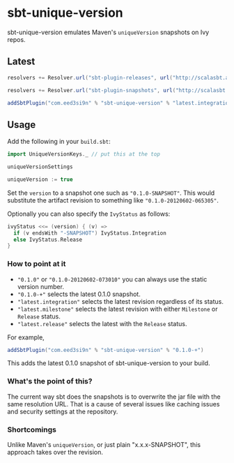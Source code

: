 sbt-unique-version
==================

sbt-unique-version emulates Maven's `uniqueVersion` snapshots on Ivy repos.

Latest
------

```scala
resolvers += Resolver.url("sbt-plugin-releases", url("http://scalasbt.artifactoryonline.com/scalasbt/sbt-plugin-releases"))(Resolver.ivyStylePatterns)

resolvers += Resolver.url("sbt-plugin-snapshots", url("http://scalasbt.artifactoryonline.com/scalasbt/sbt-plugin-snapshots"))(Resolver.ivyStylePatterns)

addSbtPlugin("com.eed3si9n" % "sbt-unique-version" % "latest.integration") // or "0.1.0"
```

Usage
-----

Add the following in  your `build.sbt`:

```scala
import UniqueVersionKeys._ // put this at the top

uniqueVersionSettings

uniqueVersion := true
```

Set the `version` to a snapshot one such as `"0.1.0-SNAPSHOT"`.
This would substitute the artifact revision to something like `"0.1.0-20120602-065305"`.

Optionally you can also specify the `IvyStatus` as follows:

```scala
ivyStatus <<= (version) { (v) =>
  if (v endsWith "-SNAPSHOT") IvyStatus.Integration
  else IvyStatus.Release
}
```

### How to point at it

- `"0.1.0"` or `"0.1.0-20120602-073010"` you can always use the static version number.
- `"0.1.0-+"` selects the latest 0.1.0 snapshot.
- `"latest.integration"` selects the latest revision regardless of its status.
- `"latest.milestone"` selects the latest revision with either `Milestone` or `Release` status.
- `"latest.release"` selects the latest with the `Release` status.

For example,

```scala
addSbtPlugin("com.eed3si9n" % "sbt-unique-version" % "0.1.0-+")
```

This adds the latest 0.1.0 snapshot of sbt-unique-version to your build.

### What's the point of this?

The current way sbt does the snapshots is to overwrite the jar file with the same resolution URL.
That is a cause of several issues like caching issues and security settings at the repository.

### Shortcomings

Unlike Maven's `uniqueVersion`, or just plain "x.x.x-SNAPSHOT", this approach takes over the revision.
